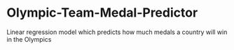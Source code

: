 # Olympic-Team-Medal-Predictor
Linear regression model which predicts how much medals a country will win in the Olympics

